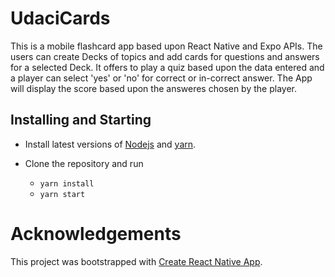 # UdaciCards

This is a mobile flashcard app based upon React Native and Expo APIs. The users can create Decks of topics and add cards for questions and answers for a selected Deck. It offers to play a quiz based upon the data entered and a player can select 'yes' or 'no' for correct or in-correct answer. The App will display the score based upon the answeres chosen by the player.

## Installing and Starting

* Install latest versions of [Nodejs](https://nodejs.org/en/) and [yarn](https://yarnpkg.com/lang/en/).

* Clone the repository and run
    - `yarn install`
    - `yarn start`
# Acknowledgements

This project was bootstrapped with [Create React Native App](https://github.com/react-community/create-react-native-app).